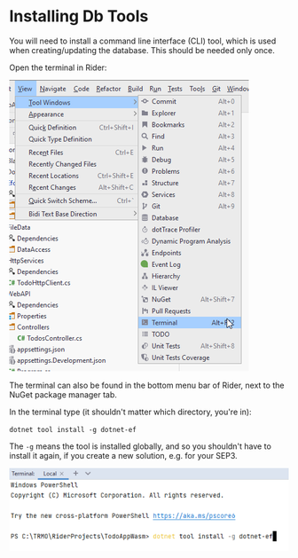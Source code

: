 # Installing Db Tools
You will need to install a command line interface (CLI) tool, which is used when creating/updating the database. This should be needed only once.

Open the terminal in Rider:

![img.png](Resources/OpenTerminal.png)

The terminal can also be found in the bottom menu bar of Rider, next to the NuGet package manager tab.

In the terminal type (it shouldn't matter which directory, you're in):

`dotnet tool install -g dotnet-ef`

The `-g` means the tool is installed globally, and so you shouldn't have to install it again, if you create a new solution, e.g. for your SEP3.

![img.png](Resources/InstallInTerminal.png)

